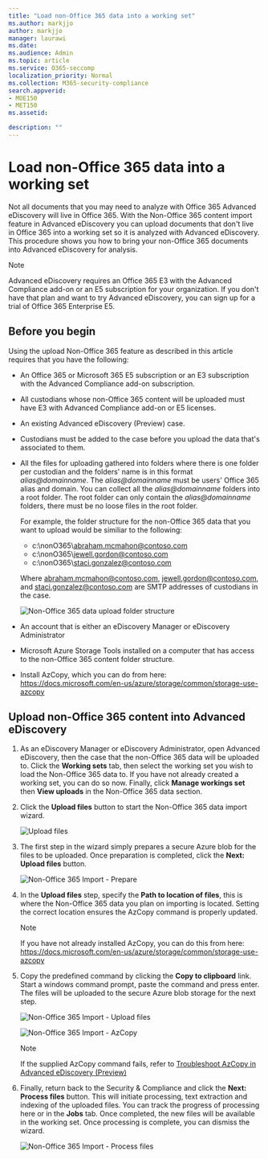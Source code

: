```yaml
---
title: "Load non-Office 365 data into a working set"
ms.author: markjjo
author: markjjo
manager: laurawi
ms.date: 
ms.audience: Admin
ms.topic: article
ms.service: O365-seccomp
localization_priority: Normal
ms.collection: M365-security-compliance 
search.appverid: 
- MOE150
- MET150
ms.assetid: 

description: ""
---
```


# Load non-Office 365 data into a working set

Not all documents that you may need to analyze with Office 365 Advanced eDiscovery will live in Office 365. With the Non-Office 365 content import feature in Advanced eDiscovery you can upload documents that don't live in Office 365 into a working set so it is analyzed with Advanced eDiscovery. This procedure shows you how to bring your non-Office 365 documents into Advanced eDiscovery for analysis.

>[!Note]
>Advanced eDiscovery requires an Office 365 E3 with the Advanced Compliance add-on or an E5 subscription for your organization. If you don't have that plan and want to try Advanced eDiscovery, you can sign up for a trial of Office 365 Enterprise E5.

## Before you begin

Using the upload Non-Office 365 feature as described in this article requires that you have the following:

- An Office 365 or Microsoft 365 E5 subscription or an E3 subscription with the Advanced Compliance add-on subscription.

- All custodians whose non-Office 365 content will be uploaded must have E3 with Advanced Compliance add-on or E5 licenses.

- An existing Advanced eDiscovery (Preview) case.

- Custodians must be added to the case before you upload the data that's associated to them.

- All the files for uploading gathered into folders where there is one folder per custodian and the folders' name is in this format *alias@domainname*. The *alias@domainname* must be users' Office 365 alias and domain. You can collect all the *alias@domainname* folders into a root folder. The root folder can only contain the *alias@domainname* folders, there must be no loose files in the root folder.

   For example, the folder structure for the non-Office 365 data that you want to upload would be similiar to the following:

   - c:\nonO365\abraham.mcmahon@contoso.com
   - c:\nonO365\jewell.gordon@contoso.com
   - c:\nonO365\staci.gonzalez@contoso.com

   Where abraham.mcmahon@contoso.com, jewell.gordon@contoso.com, and staci.gonzalez@contoso.com are SMTP addresses of custodians in the case.

   ![Non-Office 365 data upload folder structure](../media/3f2dde84-294e-48ea-b44b-7437bd25284c.png)

- An account that is either an eDiscovery Manager or eDiscovery Administrator

- Microsoft Azure Storage Tools installed on a computer that has access to the non-Office 365 content folder structure.

- Install AzCopy, which you can do from here: https://docs.microsoft.com/en-us/azure/storage/common/storage-use-azcopy

## Upload non-Office 365 content into Advanced eDiscovery

1. As an eDiscovery Manager or eDiscovery Administrator, open Advanced eDiscovery, then the case that the non-Office 365 data will be uploaded to.  Click the **Working sets** tab, then select the working set you wish to load the Non-Office 365 data to.  If you have not already created a working set, you can do so now.  Finally, click **Manage workings set** then **View uploads** in the Non-Office 365 data section.

2. Click the **Upload files** button to start the Non-Office 365 data import wizard.

   ![Upload files](../media/574f4059-4146-4058-9df3-ec97cf28d7c7.png)

3. The first step in the wizard simply prepares a secure Azure blob for the files to be uploaded.  Once preparation is completed, click the **Next: Upload files** button.

   ![Non-Office 365 Import - Prepare](../media/0670a347-a578-454a-9b3d-e70ef47aec57.png)
 
4. In the **Upload files** step, specify the **Path to location of files**, this is where the Non-Office 365 data you plan on importing is located.  Setting the correct location ensures the AzCopy command is properly updated.

   > [!NOTE]
   > If you have not already installed AzCopy, you can do this from here: https://docs.microsoft.com/en-us/azure/storage/common/storage-use-azcopy

5. Copy the predefined command by clicking the **Copy to clipboard** link. Start a windows command prompt, paste the command and press enter.  The files will be uploaded to the secure Azure blob storage for the next step.

   ![Non-Office 365 Import - Upload files](../media/3ea53b5d-7f9b-4dfc-ba63-90a38c14d41a.png)

   ![Non-Office 365 Import - AzCopy](../media/504e2dbe-f36f-4f36-9b08-04aea85d8250.png)

   > [!NOTE]
   > If the supplied AzCopy command fails, refer to [Troubleshoot AzCopy in Advanced eDiscovery (Preview)](troubleshooting-azcopy.md)

6. Finally, return back to the Security & Compliance and click the **Next: Process files** button.  This will initiate processing, text extraction and indexing of the uploaded files.  You can track the progress of processing here or in the **Jobs** tab.  Once completed, the new files will be available in the working set.  Once processing is complete, you can dismiss the wizard.

   ![Non-Office 365 Import - Process files](../media/218b1545-416a-4a9f-9b25-3b70e8508f67.png)

